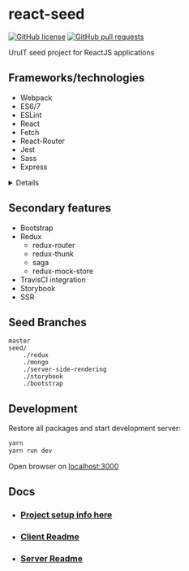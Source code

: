 # react-seed

[![GitHub license](https://img.shields.io/badge/license-MIT-blue.svg)](https://raw.githubusercontent.com/UruIT/react-seed/develop/LICENSE)
[![GitHub pull requests](https://img.shields.io/github/issues-pr/UruIT/react-seed.svg)](https://github.com/UruIT/react-seed/pulls)

UruIT seed project for ReactJS applications


## Frameworks/technologies

* Webpack
* ES6/7
* ESLint
* React
* Fetch
* React-Router
* Jest
* Sass
* Express

<details>

### Git Hooks (using `husky`)

Using [husky](https://github.com/typicode/husky) with `yarn`:

```bash
yarn add husky --dev --force  # ensures hooks will be installed
```

Install hooks manually (using `node`):
```bash
node node_modules/husky/bin/install
```

### Formatter (JS)

We encourage the use of [prettier](https://github.com/prettier/prettier) in your editor for consistent code style.

In Visual Studio Code, we use these user settings for `prettier`

```javascript
{
    "prettier.printWidth": 80,
    "prettier.jsxBracketSameLine": false,
    "prettier.semi": true,
    "prettier.singleQuote": true,
    "prettier.useTabs": true,
    "prettier.tabWidth": 4
}
```

</details>


## Secondary features

* Bootstrap
* Redux
    * redux-router
    * redux-thunk
    * saga
    * redux-mock-store
* TravisCI integration
* Storybook
* SSR

## Seed Branches

```
master
seed/
    ./redux
    ./mongo
    ./server-side-rendering
    ./storybook
    ./bootstrap
```

## Development

Restore all packages and start development server:

```bash
yarn
yarn run dev
```

Open browser on [localhost:3000](http://localhost:3000/)


## Docs

* ### [Project setup info here](docs/setup.md)
* ### [Client Readme](client/README.md)
* ### [Server Readme](server/README.md)
